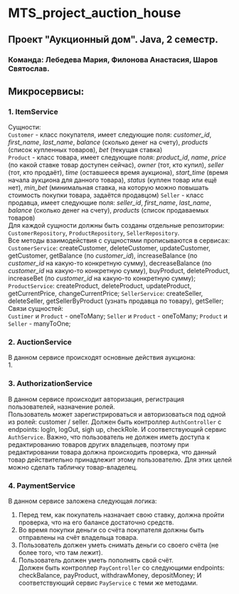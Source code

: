 # MTS_project_auction_house
## Проект "Аукционный дом". Java, 2 семестр.  
### Команда: Лебедева Мария, Филонова Анастасия, Шаров Святослав.  
## Микросервисы:  
### 1. ItemService
Сущности:  
`Customer` - класс покупателя, имеет следующие поля: _customer_id_, _first_name_, _last_name_, _balance_ (сколько денег на счету), _products_ (список купленных товаров), _bet_ (текущая ставка)  
`Product` - класс товара, имеет следующие поля: _product_id_, _name_, _price_ (по какой ставке товар доступен сейчас), _owner_ (тот, кто купил), _seller_ (тот, кто продаёт), _time_ (оставшееся время аукциона), _start_time_ (время начала аукциона для данного товара), _status_ (куплен товар или ещё нет), _min_bet_ (минимальная ставка, на которую можно повышать стоимость покупки товара, задаётся продавцом)
`Seller` - класс продавца, имеет следующие поля: _seller_id_, _first_name_, _last_name_, _balance_ (сколько денег на счету), _products_ (cписок продаваемых товаров)  
Для каждой сущности должны быть созданы отдельные репозитории: `CustomerRepository`, `ProductRepository`, `SellerRepository`.    
Все методы взаимодействия с сущностями прописываются в сервисах:  
`CustomerService`: createCustomer, deleteCustomer, updateCustomer, getCustomer, getBalance (по _customer_id_), increaseBalance (по _customer_id_ на какую-то конкретную сумму), decreaseBalance (по _customer_id_ на какую-то конкретную сумму), buyProduct, deleteProduct, increaseBet (по _customer_id_ на какую-то конкретную сумму);  
`ProductService`: createProduct, deleteProduct, updateProduct, getCurrentPrice, changeCurrentPrice;
`SellerService`: createSeller, deleteSeller, getSellerByProduct (узнать продавца по товару), getSeller;
Связи сущностей:  
`Custimer` и `Product` - oneToMany;
`Seller` и `Product` - oneToMany;
`Product` и `Seller` - manyToOne;  
### 2. AuctionService
В данном сервисе происходят основные действия аукциона:  
1. 

### 3. AuthorizationService  
В данном сервисе происходит авторизация, регистрация пользователей, назначение ролей.  
Пользователь может зарегистрироваться и авторизоваться под одной из ролей: customer / seller. 
Должен быть контроллер `AuthController` c endpoints: logIn, logOut, sigh up, checkRole.
И соответствующий сервис `AuthService`. Важно, что пользователь не должен иметь доступа к редактированию товаров других владельцев, поэтому при редактировании товара должна происходить проверка, что данный товар действительно принадлежит этому пользователю. Для этих целей можно сделать табличку товар-владелец.

### 4. PaymentService  
В данном сервисе заложена следующая логика:  
1. Перед тем, как покупатель назначает свою ставку, должна пройти проверка, что на его балансе достаточно средств.   
2. Во время покупки деньги со счёта покупателя должны быть отправлены на счёт владельца товара.  
3. Пользователь должен уметь снимать деньги со своего счёта (не более того, что там лежит).  
4. Пользователь должен уметь пополнять свой счёт.  
Должен быть контроллер `PayController` со следующими endpoints: checkBalance, payProduct, withdrawMoney, depositMoney;
И соответствующий сервис `PayService` с теми же методами. 

